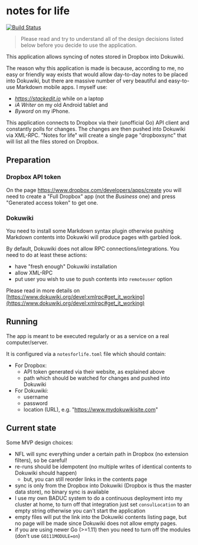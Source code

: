 # notes for life

[![Build Status](https://semaphoreci.com/api/v1/milanaleksic/notesforlife/branches/master/badge.svg)](https://semaphoreci.com/milanaleksic/notesforlife)

> Please read and try to understand all of the design decisions listed below before you decide to use the application.

This application allows syncing of notes stored in Dropbox
into Dokuwiki.

The reason why this application is made is because, according to me, no easy or friendly way
exists that would allow day-to-day notes to be placed into Dokuwiki, but there are massive
number of very beautiful and easy-to-use Markdown mobile apps. I myself use:
- *https://stackedit.io* while on a laptop 
- *iA Writer* on my old Android tablet and 
- *Byword* on my iPhone. 

This application connects to Dropbox via their (unofficial Go) API client and constantly polls 
for changes. The changes are then pushed into Dokuwiki via XML-RPC. "Notes for life" will 
create a single page "dropboxsync" that will list all the files stored on Dropbox.

## Preparation

### Dropbox API token

On the page https://www.dropbox.com/developers/apps/create you will need to create a 
"Full Dropbox" app (not the *Business* one)  and press "Generated access token" to get one.

### Dokuwiki

You need to install some Markdown syntax plugin otherwise pushing Markdown contents
into Dokuwiki will produce pages with garbled look.

By default, Dokuwiki does not allow RPC connections/integrations. You need to do at least 
these actions:

- have "fresh enough" Dokuwiki installation
- allow XML-RPC
- put user you wish to use to push contents into `remoteuser` option

Please read in more details on [https://www.dokuwiki.org/devel:xmlrpc#get_it_working](https://www.dokuwiki.org/devel:xmlrpc#get_it_working)

## Running

The app is meant to be executed regularly or as a service on a real computer/server.

It is configured via a `notesforlife.toml` file which should contain:

- For Dropbox:
  + API token generated via their website, as explained above
  + path which should be watched for changes and pushed into Dokuwiki
- For Dokuwiki:
  + username
  + password
  + location (URL), e.g. "https://www.mydokuwikisite.com"

## Current state

Some MVP design choices:
- NFL will sync everything under a certain path in Dropbox (no extension filters), so be careful!
- re-runs should be idempotent (no multiple writes of identical contents to Dokuwiki should happen)
  + but, you can still reorder links in the contents page
- sync is only from the Dropbox into Dokuwiki (Dropbox is thus the master data store),
no binary sync is available
- I use my own BADUC system to do a continuous deployment into my cluster at home, to turn off that
integration just set `consulLocation` to an empty string otherwise you can't start the application
- empty files will put the link into the Dokuwiki contents listing page, but no page 
will be made since Dokuwiki does not allow empty pages.
- if you are using newer Go (>=1.11) then you need to turn off the modules (don't use `GO111MODULE=on`)
